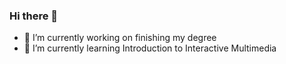### Hi there 👋
- 🔭 I’m currently working on finishing my degree
- 🌱 I’m currently learning Introduction to Interactive Multimedia
<!--
**ZahirahChan/ZahirahChan** is a ✨ _special_ ✨ repository because its `README.md` (this file) appears on your GitHub profile.

Here are some ideas to get you started:

 
- 👯 I’m looking to collaborate on ...
- 🤔 I’m looking for help with ...
- 💬 Ask me about ...
- 📫 How to reach me: ...
- 😄 Pronouns: ...
- ⚡ Fun fact: ...
-->
